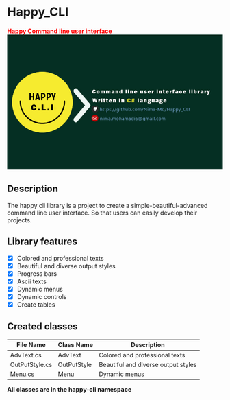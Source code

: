 
# Happy_CLI
<b style = "color:red;">Happy Command line user interface</b><br/>
![banner](https://github.com/Nima-Mo/Happy_CLI/blob/master/banner.jpg "happy-cli")

## Description
The happy cli library is a project to create a simple-beautiful-advanced
 command line user interface. So that users can easily develop their projects.
 ## Library features
 - [x] Colored and professional texts
 - [x] Beautiful and diverse output styles
 - [x] Progress bars
 - [x] Ascii texts
 - [x] Dynamic menus
 - [x] Dynamic controls
 - [x] Create tables
 ## Created classes

|File Name|Class Name|Description|
|---------|----------|-----------|
|AdvText.cs|AdvText|Colored and professional texts|
|OutPutStyle.cs|OutPutStyle|Beautiful and diverse output styles|
|Menu.cs|Menu| Dynamic menus


**All classes are in the happy-cli namespace**
